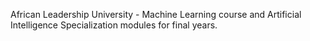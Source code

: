 African Leadership University - Machine Learning course and Artificial Intelligence Specialization modules for final years.
